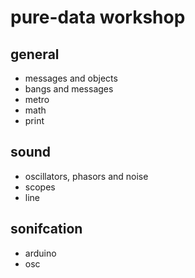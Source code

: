 # pure-data workshop

## general
- messages and objects
- bangs and messages
- metro
- math
- print

## sound
- oscillators, phasors and noise
- scopes
- line

## sonifcation
- arduino
- osc
